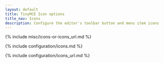 ```yaml
---
layout: default
title: TinyMCE Icon options
title_nav: Icons
description: Configure the editor's toolbar button and menu item icons.
---
```


{% include misc/icons-or-icons_url.md %}

{% include configuration/icons.md %}

{% include configuration/icons_url.md %}